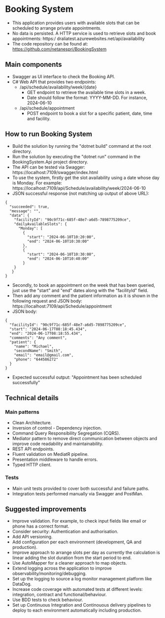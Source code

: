 # Booking System
* This application provides users with available slots that can be scheduled to arrange private appointments.
* No data is persisted. A HTTP service is used to retrieve slots and book appointments: https:/ draliatest.azurewebsites.net/api/availability
* The code repository can be found at: https://github.com/netanespri/BookingSystem

## Main components
* Swagger as UI interface to check the Booking API.
* C# Web API that provides two endpoints:
  * /api/schedule/availability/week/{date}
    * GET endpoint to retrieve the available time slots in a week.
    * Date should follow the format: YYYY-MM-DD. For instance, 2024-06-10
  * /api/schedule/appointment
    * POST endpoint to book a slot for a specific patient, date, time and facility.

## How to run Booking System
* Build the solution by running the "dotnet build" command at the root directory.
* Run the solution by executing the "dotnet run" command in the BookingSystem.Api project directory.
* The API can be tested via Swagger: https://localhost:7109/swagger/index.html
* To use the system, firstly get the slot availability using a date whose day is Monday. For example: https://localhost:7109/api/Schedule/availability/week/2024-06-10
* JSON successful response (not matching up output of above URL): 
```
{
  "succeeded": true,
  "message": "",
  "data": {
    "facilityId": "90c9f71c-685f-48e7-a6d5-7898775209ce",
    "dailyAvailableSlots": {
      "Monday": [
        {
          "start": "2024-06-10T10:20:00",
          "end": "2024-06-10T10:30:00"
        },
        {
          "start": "2024-06-10T10:30:00",
          "end": "2024-06-10T10:40:00"
        }
	}
   }
}   
```
* Secondly, to book an appointment on the week that has been queried, just use the "start" and "end" dates along with the "facilityId" field.
* Then add any comment and the patient information as it is shown in the following request and JSON body: https://localhost:7109/api/Schedule/appointment
* JSON body:
```
{
  "facilityId": "90c9f71c-685f-48e7-a6d5-7898775209ce",
  "start": "2024-06-17T08:18:45.434",
  "end": "2024-06-17T08:18:55.434",
  "comments": "Any comment",
  "patient": {
    "name": "Michael",
    "secondName": "Smith",
    "email": "email@gmail.com",
    "phone": "644586272"
  }
} 
```
* Expected successful output: "Appointment has been scheduled successfully"

## Technical details

### Main patterns
* Clean Architecture.
* Inversion of control - Dependency injection.
* Command Query Responsibility Segregation (CQRS).
* Mediator pattern to remove direct communication between objects and improve code readability and maintainability.
* REST API endpoints.
* Fluent validation on MediatR pipeline.
* Presentation middleware to handle errors.
* Typed HTTP client.

### Tests
* Main unit tests provided to cover both successful and failure paths.
* Integration tests performed manually via Swagger and PostMan.

## Suggested improvements
* Improve validation. For example, to check input fields like email or phone has a correct format.
* Consider security: Authentication and authorisation.
* Add API versioning.
* Add configuration per each environment (development, QA and production).
* Improve approach to arrange slots per day as currently the calculation is linear adding the slot duration from the start period to end.
* Use AutoMapper for a cleaner approach to map objects.
* Extend logging across the application to improve observability/monitoring/debugging.
* Set up the logging to source a log monitor management platform like DataDog.
* Increase code coverage with automated tests at different levels: integration, contract and functional/behaviour.
* Use BDD tests to check behaviour.
* Set up Continuous Integration and Continouous delivery pipelines to deploy to each environment automatically including production.